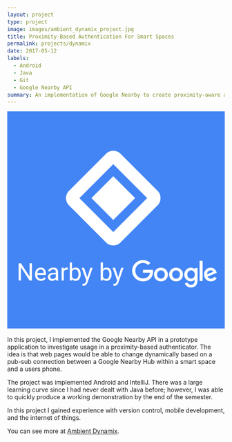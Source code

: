 ```yaml
---
layout: project
type: project
image: images/ambient_dynamix_project.jpg
title: Proximity-Based Authentication For Smart Spaces
permalink: projects/dynamix
date: 2017-05-12
labels:
  - Android
  - Java
  - Git
  - Google Nearby API
summary: An implementation of Google Nearby to create proximity-aware api exposure for smart spaces.
---
```


<img class="ui medium right floated rounded image" src="../images/nearby.jpg">

In this project, I implemented the Google Nearby API in a prototype application to investigate usage in a proximity-based authenticator. The idea is that web pages would be able to change dynamically based on a pub-sub connection between a Google Nearby Hub within a smart space and a users phone.

The project was implemented Android and IntelliJ. There was a large learning curve since I had never dealt with Java before; however, I was able to quickly produce a working demonstration by the end of the semester.

In this project I gained experience with version control, mobile development, and the internet of things. 

You can see more at [Ambient Dynamix](http://ambientdynamix.org/).
